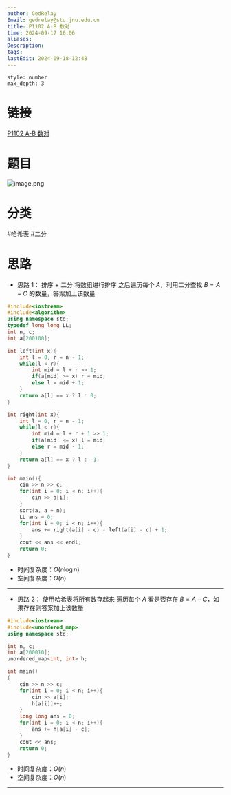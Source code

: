 ```yaml
---
author: GedRelay
Email: gedrelay@stu.jnu.edu.cn
title: P1102 A-B 数对
time: 2024-09-17 16:06
aliases: 
Description: 
tags: 
lastEdit: 2024-09-18-12:48
---
```


```toc
style: number
max_depth: 3
```

# 链接
[P1102 A-B 数对](https://www.luogu.com.cn/problem/P1102) 

# 题目
![image.png](https://ged-pic-bed.oss-cn-guangzhou.aliyuncs.com/img/202409171606423.png)


# 分类
#哈希表 #二分 

# 思路
- 思路 1：
排序 + 二分
将数组进行排序
之后遍历每个 ${A }$，利用二分查找 ${B= A-C}$ 的数量，答案加上该数量


```cpp
#include<iostream>
#include<algorithm>
using namespace std;
typedef long long LL;
int n, c;
int a[200100];

int left(int x){
    int l = 0, r = n - 1;
    while(l < r){
        int mid = l + r >> 1;
        if(a[mid] >= x) r = mid;
        else l = mid + 1;
    }
    return a[l] == x ? l : 0;
}

int right(int x){
    int l = 0, r = n - 1;
    while(l < r){
        int mid = l + r + 1 >> 1;
        if(a[mid] <= x) l = mid;
        else r = mid - 1;
    }
    return a[l] == x ? l : -1;
}

int main(){
    cin >> n >> c;
    for(int i = 0; i < n; i++){
        cin >> a[i];
    }
    sort(a, a + n);
    LL ans = 0;
    for(int i = 0; i < n; i++){
        ans += right(a[i] - c) - left(a[i] - c) + 1;
    }
    cout << ans << endl;
    return 0;
}
```


- 时间复杂度：${O\left( n\log n \right)  }$ 
- 空间复杂度：${O\left( n \right)  }$ 


---

- 思路 2：
使用哈希表将所有数存起来
遍历每个 ${A }$ 看是否存在 ${B= A-C}$，如果存在则答案加上该数量


```cpp
#include<iostream>
#include<unordered_map>
using namespace std;

int n, c;
int a[200010];
unordered_map<int, int> h;

int main()
{
	cin >> n >> c;
	for(int i = 0; i < n; i++){
	    cin >> a[i];
	    h[a[i]]++;
	}
	long long ans = 0;
	for(int i = 0; i < n; i++){
	    ans += h[a[i] - c];
	}
	cout << ans;
	return 0;
}
```


- 时间复杂度：${O\left( n \right)   }$  
- 空间复杂度：${O\left( n \right)  }$ 


---
